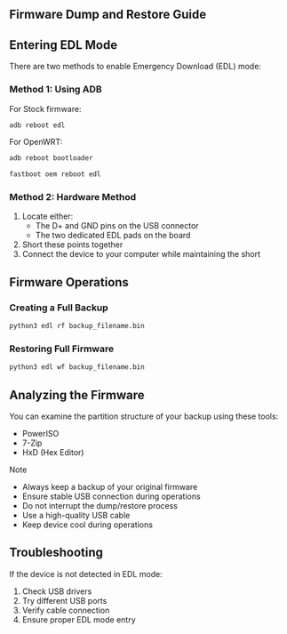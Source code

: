 ## Firmware Dump and Restore Guide

## Entering EDL Mode

There are two methods to enable Emergency Download (EDL) mode:

### Method 1: Using ADB

For Stock firmware:

```bash
adb reboot edl
```

For OpenWRT:

```bash
adb reboot bootloader

fastboot oem reboot edl
```

### Method 2: Hardware Method

1. Locate either:
   - The D+ and GND pins on the USB connector
   - The two dedicated EDL pads on the board
2. Short these points together
3. Connect the device to your computer while maintaining the short

## Firmware Operations

### Creating a Full Backup

```bash
python3 edl rf backup_filename.bin
```

### Restoring Full Firmware

```bash
python3 edl wf backup_filename.bin
```

## Analyzing the Firmware

You can examine the partition structure of your backup using these tools:

- PowerISO
- 7-Zip
- HxD (Hex Editor)

> [!NOTE]
>
> - Always keep a backup of your original firmware
> - Ensure stable USB connection during operations
> - Do not interrupt the dump/restore process
> - Use a high-quality USB cable
> - Keep device cool during operations

## Troubleshooting

If the device is not detected in EDL mode:

1. Check USB drivers
2. Try different USB ports
3. Verify cable connection
4. Ensure proper EDL mode entry
